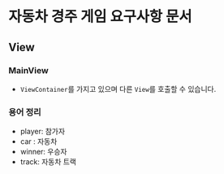 # 자동차 경주 게임 요구사항 문서

## View

### MainView

- `ViewContainer`를 가지고 있으며 다른 `View`를 호출할 수 있습니다.

### 용어 정리

- player: 참가자
- car : 자동차
- winner: 우승자
- track: 자동차 트랙